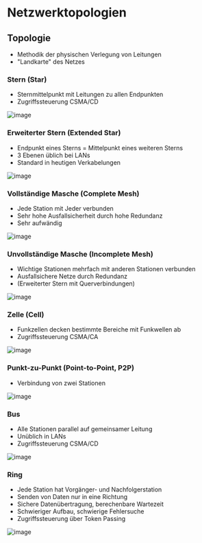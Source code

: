 # Netzwerktopologien

## Topologie
- Methodik der physischen Verlegung von Leitungen
- "Landkarte" des Netzes

### Stern (Star)
- Sternmittelpunkt mit Leitungen zu allen Endpunkten
- Zugriffssteuerung CSMA/CD

![image](https://user-images.githubusercontent.com/104757507/231986907-031bc534-f950-4a33-8ed8-ae3c58745583.png)

### Erweiterter Stern (Extended Star)
- Endpunkt eines Sterns = Mittelpunkt eines weiteren Sterns
- 3 Ebenen üblich bei LANs
- Standard in heutigen Verkabelungen

![image](https://user-images.githubusercontent.com/104757507/231987353-68b2dece-deab-4620-a34d-3c1d4b600e95.png)

### Vollständige Masche (Complete Mesh)
- Jede Station mit Jeder verbunden
- Sehr hohe Ausfallsicherheit durch hohe Redundanz
- Sehr aufwändig

![image](https://user-images.githubusercontent.com/104757507/231988105-750bad6a-3470-4c1d-b202-3ed4d2d2cd0f.png)

### Unvollständige Masche (Incomplete Mesh)
- Wichtige Stationen mehrfach mit anderen Stationen verbunden
- Ausfallsichere Netze durch Redundanz
- (Erweiterter Stern mit Querverbindungen)

![image](https://user-images.githubusercontent.com/104757507/231988710-f5c4bd74-6adc-4ee9-af12-8f577f4949e2.png)

### Zelle (Cell)
- Funkzellen decken bestimmte Bereiche mit Funkwellen ab
- Zugriffssteuerung CSMA/CA

![image](https://user-images.githubusercontent.com/104757507/231989214-ccd701c7-9d0a-466c-b62b-776d324236d5.png)

### Punkt-zu-Punkt (Point-to-Point, P2P)
- Verbindung von zwei Stationen

![image](https://user-images.githubusercontent.com/104757507/231989518-8d3ebd5a-9dcf-45d5-a5f5-e1f301d4c15d.png)

### Bus
- Alle Stationen parallel auf gemeinsamer Leitung
- Unüblich in LANs
- Zugriffssteuerung CSMA/CD

![image](https://user-images.githubusercontent.com/104757507/231989779-424a8734-d8ca-4933-8a12-036dc30ec514.png)

### Ring
- Jede Station hat Vorgänger- und Nachfolgerstation
- Senden von Daten nur in eine Richtung
- Sichere Datenübertragung, berechenbare Wartezeit
- Schwieriger Aufbau, schwierige Fehlersuche
- Zugriffssteuerung über Token Passing

![image](https://user-images.githubusercontent.com/104757507/231990220-f4fe8412-124e-4cf7-8d5e-87081aac8a88.png)
